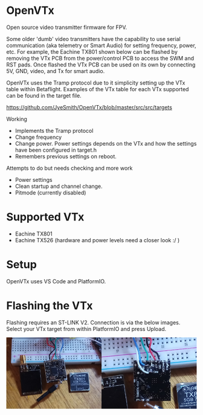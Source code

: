 # OpenVTx
Open source video transmitter firmware for FPV.

Some older 'dumb' video transmitters have the capability to use serial communication (aka telemetry or Smart Audio) for setting frequency, power, etc.  For example, the Eachine TX801 shown below can be flashed by removing the VTx PCB from the power/control PCB to access the SWM and RST pads.  Once flashed the VTx PCB can be used on its own by connecting 5V, GND, video, and Tx for smart audio.

OpenVTx uses the Tramp protocol due to it simplicity setting up the VTx table within Betaflight.  Examples of the VTx table for each VTx supported can be found in the target file.

https://github.com/JyeSmith/OpenVTx/blob/master/src/src/targets

Working
- Implements the Tramp protocol
- Change frequency
- Change power. Power settings depends on the VTx and how the settings have been configured in target.h
- Remembers previous settings on reboot.

Attempts to do but needs checking and more work
- Power settings
- Clean startup and channel change.
- Pitmode (currently disabled)

# Supported VTx
- Eachine TX801
- Eachine TX526 (hardware and power levels need a closer look :/ )

# Setup
OpenVTx uses VS Code and PlatformIO.

# Flashing the VTx
Flashing requires an ST-LINK V2.  Connection is via the below images.  Select your VTx target from within PlatformIO and press Upload.

<img src="img/flashing1.jpg" width="50%"><img src="img/flashing2.jpg" width="50%">
